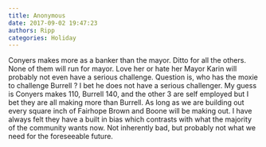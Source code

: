 ```yaml
---
title: Anonymous
date: 2017-09-02 19:47:23
authors: Ripp
categories: Holiday
---
```


 Conyers makes more as a banker than the mayor. Ditto for all the others. None of them will run for mayor. Love her or hate her Mayor Karin will probably not even have a serious challenge. Question is, who has the moxie to challenge Burrell ? I bet he does not have a serious challenger. My guess is Conyers makes 110, Burrell 140, and the other 3 are self employed but I bet they are all making more than Burrell.  As long as we are building out every square inch of Fairhope Brown and Boone will be making out. I have always felt they have a built in bias which contrasts with what the majority of the community wants now. Not inherently bad, but probably not what we need for the foreseeable future.